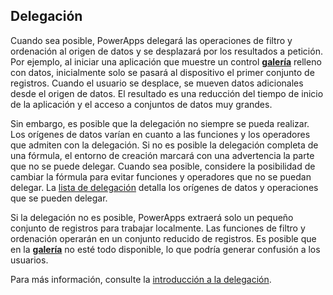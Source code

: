 ## <a name="delegation"></a>Delegación
Cuando sea posible, PowerApps delegará las operaciones de filtro y ordenación al origen de datos y se desplazará por los resultados a petición. Por ejemplo, al iniciar una aplicación que muestre un control **[galería](../controls/control-gallery.md)** relleno con datos, inicialmente solo se pasará al dispositivo el primer conjunto de registros. Cuando el usuario se desplace, se mueven datos adicionales desde el origen de datos. El resultado es una reducción del tiempo de inicio de la aplicación y el acceso a conjuntos de datos muy grandes.

Sin embargo, es posible que la delegación no siempre se pueda realizar. Los orígenes de datos varían en cuanto a las funciones y los operadores que admiten con la delegación. Si no es posible la delegación completa de una fórmula, el entorno de creación marcará con una advertencia la parte que no se puede delegar. Cuando sea posible, considere la posibilidad de cambiar la fórmula para evitar funciones y operadores que no se puedan delegar.  La [lista de delegación](../delegation-list.md) detalla los orígenes de datos y operaciones que se pueden delegar.

Si la delegación no es posible, PowerApps extraerá solo un pequeño conjunto de registros para trabajar localmente. Las funciones de filtro y ordenación operarán en un conjunto reducido de registros. Es posible que en la **[galería](../controls/control-gallery.md)** no esté todo disponible, lo que podría generar confusión a los usuarios. 

Para más información, consulte la [introducción a la delegación](../delegation-overview.md).

